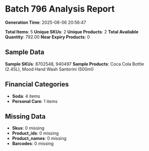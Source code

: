 # Batch 796 Analysis Report

**Generation Time**: 2025-08-06 20:56:47

**Total Items**: 5
**Unique SKUs**: 2
**Unique Products**: 2
**Total Available Quantity**: 792.00
**Near Expiry Products**: 0

## Sample Data
**Sample SKUs**: 8702548, 940497
**Sample Products**: Coca Cola Bottle (2.45L), Mood Hand Wash Santorini (500ml)

## Financial Categories
- **Soda**: 4 items
- **Personal Care**: 1 items

## Missing Data
- **Skus**: 0 missing
- **Product_ids**: 0 missing
- **Product_names**: 0 missing
- **Barcodes**: 0 missing
